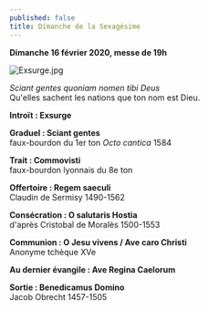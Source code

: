 ```yaml
---
published: false
title: Dimanche de la Sexagésime
---
```

**Dimanche 16 février 2020, messe de 19h**  

![Exsurge.jpg]({{site.baseurl}}/images/Exsurge.jpg)

*Sciant gentes quoniam nomen tibi Deus*  
Qu'elles sachent les nations que ton nom est Dieu.

**Introït : Exsurge**

**Graduel : Sciant gentes**  
faux-bourdon du 1er ton *Octo cantica* 1584

**Trait : Commovisti**  
faux-bourdon lyonnais du 8e ton

**Offertoire : Regem saeculi**  
Claudin de Sermisy 1490-1562

**Consécration : O salutaris Hostia**  
d'après Cristobal de Moralès 1500-1553

**Communion : O Jesu vivens / Ave caro Christi**  
Anonyme tchèque XVe

**Au dernier évangile : Ave Regina Caelorum**

**Sortie : Benedicamus Domino**  
Jacob Obrecht 1457-1505

